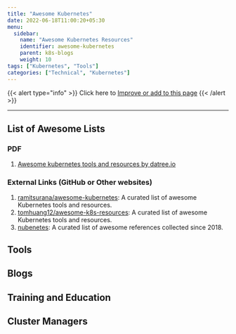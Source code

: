```yaml
---
title: "Awesome Kubernetes"
date: 2022-06-18T11:00:20+05:30
menu:
  sidebar:
    name: "Awesome Kubernetes Resources"
    identifier: awesome-kubernetes
    parent: k8s-blogs
    weight: 10
tags: ["Kubernetes", "Tools"]
categories: ["Technical", "Kubernetes"]
---
```


{{< alert type="info" >}}
  Click here to [Improve or add to this page](https://github.com/yks0000/awesome-kubernetes/blob/master/index.md)
{{< /alert >}}

---

## List of Awesome Lists

### PDF

1. [Awesome kubernetes tools and resources by datree.io](files/Awesome_Kubernetes_Resources.pdf)

### External Links (GitHub or Other websites)

1. [ramitsurana/awesome-kubernetes](https://ramitsurana.github.io/awesome-kubernetes/): A curated list of awesome Kubernetes tools and resources.
2. [tomhuang12/awesome-k8s-resources](https://github.com/tomhuang12/awesome-k8s-resources): A curated list of awesome Kubernetes tools and resources.
3. [nubenetes](https://nubenetes.com/): A curated list of awesome references collected since 2018.

## Tools

## Blogs

## Training and Education

## Cluster Managers
